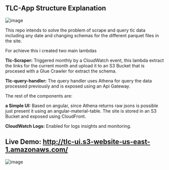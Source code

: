 
## TLC-App Structure Explanation ##

![image](https://github.com/nazarenoventrelli/TLC/assets/40725187/81d498af-a1fd-4c6e-93e6-78ac6ce6dedb)


This repo intends to solve the problem of scrape and query tlc data including any date and changing schemas for the different parquet files in the site.

For achieve this i created two main lambdas

**Tlc-Scraper:** Triggered monthly by a CloudWatch event, this lambda extract the links for the current month and upload it to an S3 Bucket that is procesed with a Glue Crawler for extract the schema.

**Tlc-query-handler:**  The query handler uses Athena for query the data processed previously and is exposed using an Api Gateway.

The rest of the components are:

**a Simple UI:** Based on angular, since Athena returns raw jsons is possible just present it using an angular-material-table. The site is stored in an S3 Bucket and exposed using CloudFront.

**CloudWatch Logs:**  Enabled for logs insights and monitoring.



## Live Demo: http://tlc-ui.s3-website-us-east-1.amazonaws.com/
![image](https://github.com/nazarenoventrelli/TLC/assets/40725187/f2cea256-2105-4028-828c-9a15e997b9a9)
